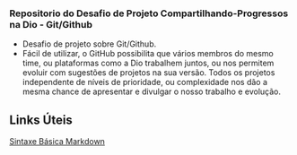 ### Repositorio do Desafio de Projeto Compartilhando-Progressos na Dio - Git/Github
- Desafio de projeto sobre Git/Github.
- Fácil de utilizar, o GitHub possibilita que vários membros do mesmo time, ou plataformas como a Dio trabalhem juntos, ou nos permitem evoluir com sugestões de projetos na sua versão. Todos os projetos independente de níveis de prioridade, ou complexidade nos dão a mesma chance de apresentar e divulgar o nosso trabalho e evolução. 

## Links Úteis
[Sintaxe Básica Markdown](https://www.markdownguide.org/)


